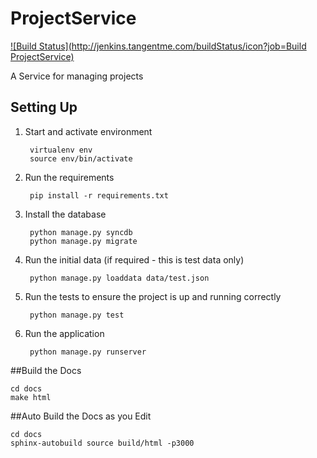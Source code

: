 # ProjectService

[![Build Status](http://jenkins.tangentme.com/buildStatus/icon?job=Build ProjectService)](http://jenkins.tangentme.com/view/MicroServices/job/Build%20ProjectService/)

A Service for managing projects

## Setting Up

1. Start and activate environment
		
		virtualenv env
		source env/bin/activate

1. Run the requirements 

		pip install -r requirements.txt
		
1. Install the database

		python manage.py syncdb
		python manage.py migrate
		
1. Run the initial data (if required - this is test data only)

		python manage.py loaddata data/test.json

1. Run the tests to ensure the project is up and running correctly

		python manage.py test
		
1. Run the application

		python manage.py runserver

##Build the Docs

	cd docs     
	make html

##Auto Build the Docs as you Edit

	cd docs
	sphinx-autobuild source build/html -p3000
